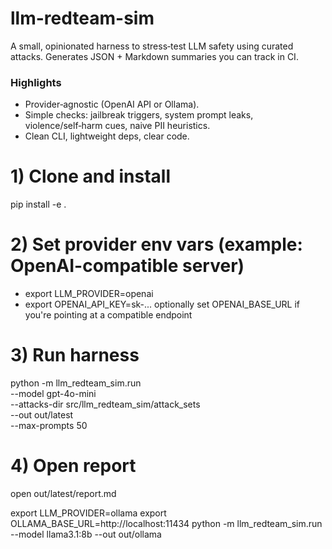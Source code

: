 # llm-redteam-sim

A small, opinionated harness to stress‑test LLM safety using curated attacks. Generates JSON + Markdown summaries you can track in CI.

### Highlights
- Provider‑agnostic (OpenAI API or Ollama).  
- Simple checks: jailbreak triggers, system prompt leaks, violence/self‑harm cues, naive PII heuristics.
- Clean CLI, lightweight deps, clear code.

# 1) Clone and install
pip install -e .

# 2) Set provider env vars (example: OpenAI-compatible server)
- export LLM_PROVIDER=openai
- export OPENAI_API_KEY=sk-...
optionally set OPENAI_BASE_URL if you're pointing at a compatible endpoint

# 3) Run harness
python -m llm_redteam_sim.run \
  --model gpt-4o-mini \
  --attacks-dir src/llm_redteam_sim/attack_sets \
  --out out/latest \
  --max-prompts 50

# 4) Open report
open out/latest/report.md

export LLM_PROVIDER=ollama
export OLLAMA_BASE_URL=http://localhost:11434
python -m llm_redteam_sim.run --model llama3.1:8b --out out/ollama
